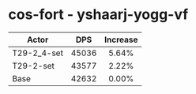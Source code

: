 # cos-fort - yshaarj-yogg-vf
| Actor | DPS | Increase |
|---|:---:|:---:|
|T29-2_4-set|45036|5.64%|
|T29-2-set|43577|2.22%|
|Base|42632|0.00%|
